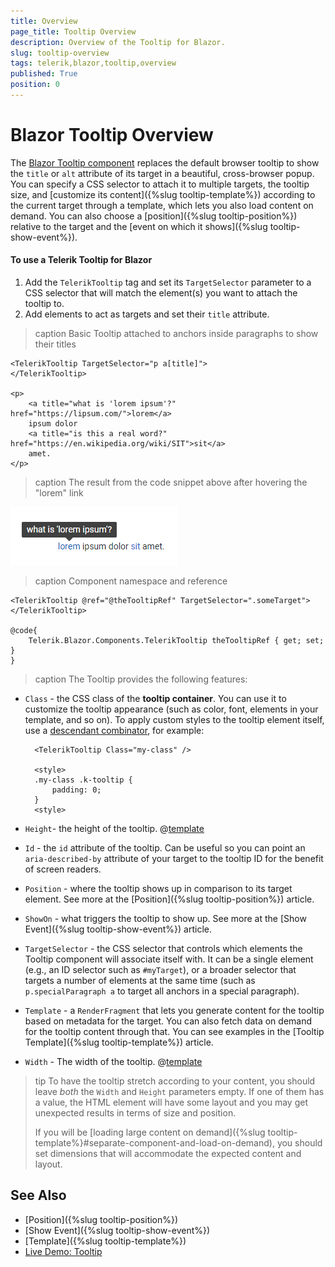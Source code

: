 ```yaml
---
title: Overview
page_title: Tooltip Overview
description: Overview of the Tooltip for Blazor.
slug: tooltip-overview
tags: telerik,blazor,tooltip,overview
published: True
position: 0
---
```


# Blazor Tooltip Overview

The <a href="https://www.telerik.com/blazor-ui/tooltip" target="_blank">Blazor Tooltip component</a> replaces the default browser tooltip to show the `title` or `alt` attribute of its target in a beautiful, cross-browser popup. You can specify a CSS selector to attach it to multiple targets, the tooltip size, and [customize its content]({%slug tooltip-template%}) according to the current target through a template, which lets you also load content on demand. You can also choose a [position]({%slug tooltip-position%}) relative to the target and the [event on which it shows]({%slug tooltip-show-event%}).

#### To use a Telerik Tooltip for Blazor

1. Add the `TelerikTooltip` tag and set its `TargetSelector` parameter to a CSS selector that will match the element(s) you want to attach the tooltip to.
1. Add elements to act as targets and set their `title` attribute.

>caption Basic Tooltip attached to anchors inside paragraphs to show their titles

````CSHTML
<TelerikTooltip TargetSelector="p a[title]">
</TelerikTooltip>

<p>
    <a title="what is 'lorem ipsum'?" href="https://lipsum.com/">lorem</a>
    ipsum dolor
    <a title="is this a real word?" href="https://en.wikipedia.org/wiki/SIT">sit</a>
    amet.
</p>
````

>caption The result from the code snippet above after hovering the "lorem" link

![tooltip first look](images/tooltip-first-look.png)

>caption Component namespace and reference

````CSHTML
<TelerikTooltip @ref="@theTooltipRef" TargetSelector=".someTarget">
</TelerikTooltip>

@code{
    Telerik.Blazor.Components.TelerikTooltip theTooltipRef { get; set; }
}
````

>caption The Tooltip provides the following features:

* `Class` - the CSS class of the **tooltip container**. You can use it to customize the tooltip appearance (such as color, font, elements in your template, and so on). To apply custom styles to the tooltip element itself, use a [descendant combinator](https://developer.mozilla.org/en-US/docs/Web/CSS/Descendant_combinator), for example:

        <TelerikTooltip Class="my-class" />

        <style>
        .my-class .k-tooltip {
            padding: 0;
        }
        <style>

* `Height`- the height of the tooltip. @[template](/_contentTemplates/tooltip/notes.md#dimensions-behavior)
* `Id` - the `id` attribute of the tooltip. Can be useful so you can point an `aria-described-by` attribute of your target to the tooltip ID for the benefit of screen readers.
* `Position` - where the tooltip shows up in comparison to its target element. See more at the [Position]({%slug tooltip-position%}) article.
* `ShowOn` - what triggers the tooltip to show up. See more at the [Show Event]({%slug tooltip-show-event%}) article.
* `TargetSelector` - the CSS selector that controls which elements the Tooltip component will associate itself with. It can be a single element (e.g., an ID selector such as `#myTarget`), or a broader selector that targets a number of elements at the same time (such as `p.specialParagraph a` to target all anchors in a special paragraph).
* `Template` - a `RenderFragment` that lets you generate content for the tooltip based on metadata for the target. You can also fetch data on demand for the tooltip content through that. You can see examples in the [Tooltip Template]({%slug tooltip-template%}) article.
* `Width` - The width of the tooltip. @[template](/_contentTemplates/tooltip/notes.md#dimensions-behavior)

>tip To have the tooltip stretch according to your content, you should leave _both_ the `Width` and `Height` parameters empty. If one of them has a value, the HTML element will have some layout and you may get unexpected results in terms of size and position.
>
> If you will be [loading large content on demand]({%slug tooltip-template%}#separate-component-and-load-on-demand), you should set dimensions that will accommodate the expected content and layout.

## See Also

  * [Position]({%slug tooltip-position%})
  * [Show Event]({%slug tooltip-show-event%})
  * [Template]({%slug tooltip-template%})
  * [Live Demo: Tooltip](https://demos.telerik.com/blazor-ui/tooltip/overview)
